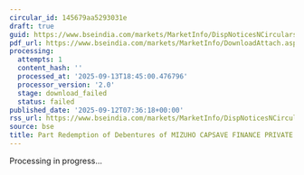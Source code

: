 ```yaml
---
circular_id: 145679aa5293031e
draft: true
guid: https://www.bseindia.com/markets/MarketInfo/DispNoticesNCirculars.aspx?Noticeid={572AE679-1B1F-44DD-B259-1335035E7486}&noticeno=20250912-21&dt=09/12/2025&icount=21&totcount=103&flag=0
pdf_url: https://www.bseindia.com/markets/MarketInfo/DownloadAttach.aspx?id=20250912-21&attachedId=
processing:
  attempts: 1
  content_hash: ''
  processed_at: '2025-09-13T18:45:00.476796'
  processor_version: '2.0'
  stage: download_failed
  status: failed
published_date: '2025-09-12T07:36:18+00:00'
rss_url: https://www.bseindia.com/markets/MarketInfo/DispNoticesNCirculars.aspx?Noticeid={572AE679-1B1F-44DD-B259-1335035E7486}&noticeno=20250912-21&dt=09/12/2025&icount=21&totcount=103&flag=0
source: bse
title: Part Redemption of Debentures of MIZUHO CAPSAVE FINANCE PRIVATE LIMITED
---
```


Processing in progress...